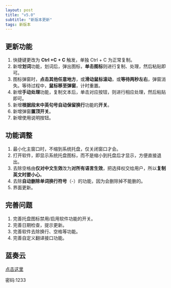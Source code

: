 ```yaml
---
layout: post
title: "v5.0"
subtitle: "新版本更新"
tags: 新版本
---
```


## 更新功能

1. 快捷键更改为 **Ctrl +C + C** 触发，单独 Ctrl + C 为正常复制。
2. 新增**划词**功能，划词后，弹出图标，**单击图标**则进行复制、处理，然后粘贴即可。
3. 图标弹窗时，**点击其他任意地方**，或**滑动鼠标滚动**，或**等待两秒左右**，弹窗消失。等待过程中，**鼠标移至弹窗**，计时重置。
4. 新增**手动处理**功能，复制文本后，单击对应按钮，则进行相应处理，然后粘贴即可。
5. 新增**根据段末中英句号自动保留换行**功能的**开关**。
6. 新增弹窗**置顶开关**。
7. 新增使用说明按钮。

## 功能调整

1. 最小化主窗口时，不缩到系统托盘，仅关闭窗口才会。
2. 打开软件，即显示系统托盘图标，而不是缩小到托盘后才显示，方便直接退出。
3. 去除空格由**仅对中文生效**改为**对所有语言生效**，把选择权交给用户，所以**复制英文时要小心**。
4. 去除**自动删除单词换行符号**（-）的功能，因为会删除掉不能删的。
5. 界面更新。

## 完善问题

1. 完善托盘图标禁用/启用软件功能的开关。
2. 完善日期检查，提示更新。
3. 完善软件去除换行、空格等功能。
4. 完善自定义翻译接口功能。

## 蓝奏云

[点击这里](https://wws.lanzouy.com/iMmbZyswaji)

密码:1233
